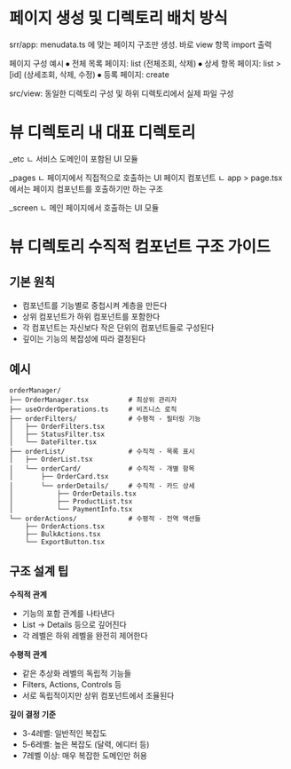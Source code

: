# 페이지 생성 및 디렉토리 배치 방식

srr/app: menudata.ts 에 맞는 페이지 구조만 생성. 바로 view 항목 import 출력

페이지 구성 예시
⦁ 전체 목록 페이지: list (전체조회, 삭제)
⦁ 상세 항목 페이지: list > [id] (상세조회, 삭제, 수정)
⦁ 등록 페이지: create

src/view: 동일한 디렉토리 구성 및 하위 디렉토리에서 실제 파일 구성




# 뷰 디렉토리 내 대표 디렉토리

_etc 
ㄴ 서비스 도메인이 포함된 UI 모듈

_pages
ㄴ 페이지에서 직접적으로 호출하는 UI 페이지 컴포넌트
ㄴ app > page.tsx 에서는 페이지 컴포넌트를 호출하기만 하는 구조

_screen
ㄴ 메인 페이지에서 호출하는 UI 모듈


# 뷰 디렉토리 수직적 컴포넌트 구조 가이드

## 기본 원칙

- 컴포넌트를 기능별로 중첩시켜 계층을 만든다
- 상위 컴포넌트가 하위 컴포넌트를 포함한다
- 각 컴포넌트는 자신보다 작은 단위의 컴포넌트들로 구성된다
- 깊이는 기능의 복잡성에 따라 결정된다

## 예시

```
orderManager/
├── OrderManager.tsx          # 최상위 관리자
├── useOrderOperations.ts     # 비즈니스 로직
├── orderFilters/             # 수평적 - 필터링 기능
│   ├── OrderFilters.tsx
│   ├── StatusFilter.tsx
│   └── DateFilter.tsx
├── orderList/                # 수직적 - 목록 표시
│   ├── OrderList.tsx
│   └── orderCard/            # 수직적 - 개별 항목
│       ├── OrderCard.tsx
│       └── orderDetails/     # 수직적 - 카드 상세
│           ├── OrderDetails.tsx
│           ├── ProductList.tsx
│           └── PaymentInfo.tsx
└── orderActions/             # 수평적 - 전역 액션들
    ├── OrderActions.tsx
    ├── BulkActions.tsx
    └── ExportButton.tsx
```

## 구조 설계 팁

**수직적 관계**

- 기능의 포함 관계를 나타낸다
- List → Details 등으로 깊어진다
- 각 레벨은 하위 레벨을 완전히 제어한다

**수평적 관계**

- 같은 추상화 레벨의 독립적 기능들
- Filters, Actions, Controls 등
- 서로 독립적이지만 상위 컴포넌트에서 조율된다

**깊이 결정 기준**

- 3-4레벨: 일반적인 복잡도
- 5-6레벨: 높은 복잡도 (달력, 에디터 등)
- 7레벨 이상: 매우 복잡한 도메인만 허용
